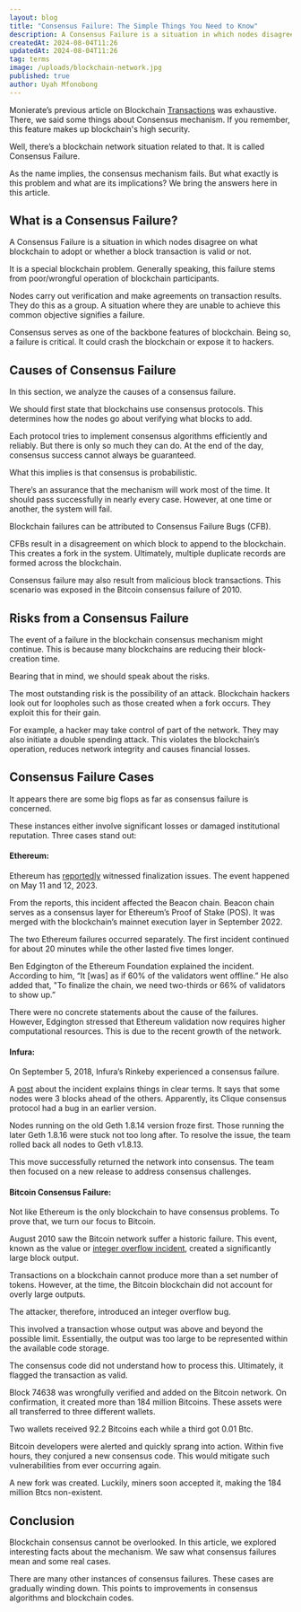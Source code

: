 ```yaml
---
layout: blog
title: "Consensus Failure: The Simple Things You Need to Know"
description: A Consensus Failure is a situation in which nodes disagree on what blockchain to adopt or whether a block transaction is valid or not.
createdAt: 2024-08-04T11:26
updatedAt: 2024-08-04T11:26
tag: terms
image: /uploads/blockchain-network.jpg
published: true
author: Uyah Mfonobong
---
```

Monierate’s previous article on Blockchain [Transactions](https://monierate.com/blog/blockchain-transaction-what-you-need-to-know-now) was exhaustive. There, we said some things about Consensus mechanism. If you remember, this feature makes up blockchain's high security.

Well, there’s a blockchain network situation related to that. It is called Consensus Failure.

As the name implies, the consensus mechanism fails. But what exactly is this problem and what are its implications? We bring the answers here in this article.

## What is a Consensus Failure?

A Consensus Failure is a situation in which nodes disagree on what blockchain to adopt or whether a block transaction is valid or not.   

It is a special blockchain problem. Generally speaking, this failure stems from poor/wrongful operation of blockchain participants.

Nodes carry out verification and make agreements on transaction results. They do this as a group. A situation where they are unable to achieve this common objective signifies a failure.

Consensus serves as one of the backbone features of blockchain. Being so, a failure is critical. It could crash the blockchain or expose it to hackers.

## Causes of Consensus Failure

In this section, we analyze the causes of a consensus failure.

We should first state that blockchains use consensus protocols. This determines how the nodes go about verifying what blocks to add.

Each protocol tries to implement consensus algorithms efficiently and reliably. But there is only so much they can do. At the end of the day, consensus success cannot always be guaranteed.

What this implies is that consensus is probabilistic.

There’s an assurance that the mechanism will work most of the time. It should pass successfully in nearly every case. However, at one time or another, the system will fail.

Blockchain failures can be attributed to Consensus Failure Bugs (CFB).

CFBs result in a disagreement on which block to append to the blockchain. This creates a fork in the system. Ultimately, multiple duplicate records are formed across the blockchain.

Consensus failure may also result from malicious block transactions. This scenario was exposed in the Bitcoin consensus failure of 2010.

## Risks from a Consensus Failure

The event of a failure in the blockchain consensus mechanism might continue. This is because many blockchains are reducing their block-creation time.

Bearing that in mind, we should speak about the risks.

The most outstanding risk is the possibility of an attack. Blockchain hackers look out for loopholes such as those created when a fork occurs. They exploit this for their gain.

For example, a hacker may take control of part of the network. They may also initiate a double spending attack. This violates the blockchain’s operation, reduces network integrity and causes financial losses.

## Consensus Failure Cases

It appears there are some big flops as far as consensus failure is concerned.

These instances either involve significant losses or damaged institutional reputation. Three cases stand out:

#### Ethereum:

Ethereum has [reportedly](https://thedefiant.io/news/defi/ethereum-researchers-remain-mystified-after-blockchain-briefly-fails-to-finalize) witnessed finalization issues. The event happened on May 11 and 12, 2023.

From the reports, this incident affected the Beacon chain. Beacon chain serves as a consensus layer for Ethereum’s Proof of Stake (POS). It was merged with the blockchain’s mainnet execution layer in September 2022.

The two Ethereum failures occurred separately. The first incident continued for about 20 minutes while the other lasted five times longer.

Ben Edgington of the Ethereum Foundation explained the incident. According to him, “It [was] as if 60% of the validators went offline.” He also added that, "To finalize the chain, we need two-thirds or 66% of validators to show up.”

There were no concrete statements about the cause of the failures. However, Edgington stressed that Ethereum validation now requires higher computational resources. This is due to the recent growth of the network.

#### Infura:

On September 5, 2018, Infura’s Rinkeby experienced a consensus failure.

A [post](https://www.infura.io/blog/post/rinkeby-consensus-post-mortem-4abbcace0539) about the incident explains things in clear terms. It says that some nodes were 3 blocks ahead of the others. Apparently, its Clique consensus protocol had a bug in an earlier version.

Nodes running on the old Geth 1.8.14 version froze first. Those running the later Geth 1.8.16 were stuck not too long after. To resolve the issue, the team rolled back all nodes to Geth v1.8.13.

This move successfully returned the network into consensus. The team then focused on a new release to address consensus challenges.

#### Bitcoin Consensus Failure:

Not like Ethereum is the only blockchain to have consensus problems. To prove that, we turn our focus to Bitcoin.

August 2010 saw the Bitcoin network suffer a historic failure. This event, known as the value or [integer overflow incident](https://en.bitcoin.it/wiki/Value_overflow_incident), created a significantly large block output.

Transactions on a blockchain cannot produce more than a set number of tokens. However, at the time, the Bitcoin blockchain did not account for overly large outputs.

The attacker, therefore, introduced an integer overflow bug.

This involved a transaction whose output was above and beyond the possible limit. Essentially, the output was too large to be represented within the available code storage.

The consensus code did not understand how to process this. Ultimately, it flagged the transaction as valid.

Block 74638 was wrongfully verified and added on the Bitcoin network. On confirmation, it created more than 184 million Bitcoins. These assets were all transferred to three different wallets.

Two wallets received 92.2 Bitcoins each while a third got 0.01 Btc.

Bitcoin developers were alerted and quickly sprang into action. Within five hours, they conjured a new consensus code. This would mitigate such vulnerabilities from ever occurring again.

A new fork was created. Luckily, miners soon accepted it, making the 184 million Btcs non-existent.

## Conclusion

Blockchain consensus cannot be overlooked. In this article, we explored interesting facts about the mechanism. We saw what consensus failures mean and some real cases.

There are many other instances of consensus failures. These cases are gradually winding down. This points to improvements in consensus algorithms and blockchain codes.

